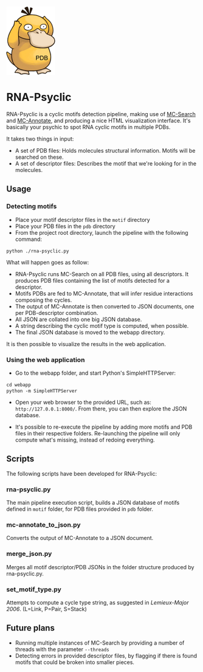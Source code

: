 ![RNA-Psyclic](img/rna-psyclic.png)

# RNA-Psyclic

RNA-Psyclic is a cyclic motifs detection pipeline, making use of [MC-Search](http://www.major.iric.ca/wiki/index.php/MC-Search_%28english_version%29) and [MC-Annotate](http://major.iric.ca/MajorLabEn/MC-Tools.html), and producing a nice HTML visualization interface. It's basically your psychic to spot RNA cyclic motifs in multiple PDBs.

It takes two things in input:

* A set of PDB files: Holds molecules structural information. Motifs will be searched on these.
* A set of descriptor files: Describes the motif that we're looking for in the molecules.

## Usage


### Detecting motifs

* Place your motif descriptor files in the ```motif``` directory
* Place your PDB files in the ```pdb``` directory
* From the project root directory, launch the pipeline with the following command:

```
python ./rna-psyclic.py
```

What will happen goes as follow:

* RNA-Psyclic runs MC-Search on all PDB files, using all descriptors. It produces PDB files containing the list of motifs detected for a descriptor.
* Motifs PDBs are fed to MC-Annotate, that will infer residue interactions composing the cycles.
* The output of MC-Annotate is then converted to JSON documents, one per PDB-descriptor combination.
* All JSON are collated into one big JSON database.
* A string describing the cyclic motif type is computed, when possible.
* The final JSON database is moved to the webapp directory.

It is then possible to visualize the results in the web application.

### Using the web application

* Go to the webapp folder, and start Python's SimpleHTTPServer:
```
cd webapp
python -m SimpleHTTPServer
```

* Open your web browser to the provided URL, such as: ```http://127.0.0.1:8000/```. From there, you can then explore the JSON database.  

* It's possible to re-execute the pipeline by adding more motifs and PDB files in their respective folders. Re-launching the pipeline will only compute what's missing, instead of redoing everything.


## Scripts

The following scripts have been developed for RNA-Psyclic:

### rna-psyclic.py

The main pipeline execution script, builds a JSON database of motifs defined in ```motif``` folder, for PDB files provided in ```pdb``` folder.

### mc-annotate_to_json.py

Converts the output of MC-Annotate to a JSON document.

### merge_json.py

Merges all motif descriptor/PDB JSONs in the folder structure produced by rna-psyclic.py.

### set_motif_type.py

Attempts to compute a cycle type string, as suggested in *Lemieux-Major 2006*. (L=Link, P=Pair, S=Stack)


## Future plans

* Running multiple instances of MC-Search by providing a number of threads with the parameter ```--threads```
* Detecting errors in provided descriptor files, by flagging if there is found motifs that could be broken into smaller pieces. 

